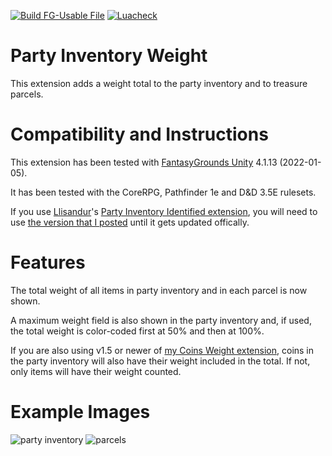 [![Build FG-Usable File](https://github.com/FG-Unofficial-Developers-Guild/FG-CoreRPG-Party-Inventory-Weight/actions/workflows/create-ext.yml/badge.svg)](https://github.com/FG-Unofficial-Developers-Guild/FG-CoreRPG-Party-Inventory-Weight/actions/workflows/create-ext.yml) [![Luacheck](https://github.com/FG-Unofficial-Developers-Guild/FG-CoreRPG-Party-Inventory-Weight/actions/workflows/luacheck.yml/badge.svg)](https://github.com/FG-Unofficial-Developers-Guild/FG-CoreRPG-Party-Inventory-Weight/actions/workflows/luacheck.yml)

# Party Inventory Weight
This extension adds a weight total to the party inventory and to treasure parcels.

# Compatibility and Instructions
This extension has been tested with [FantasyGrounds Unity](https://www.fantasygrounds.com/home/FantasyGroundsUnity.php) 4.1.13 (2022-01-05).

It has been tested with the CoreRPG, Pathfinder 1e and D&D 3.5E rulesets.

If you use [Llisandur](https://www.fantasygrounds.com/forums/member.php?61628-Llisandur)'s [Party Inventory Identified extension](https://www.fantasygrounds.com/forums/showthread.php?40686-Extension-Party-Inventory-Identified), you will need to use [the version that I posted](https://www.fantasygrounds.com/forums/showthread.php?40686-Extension-Party-Inventory-Identified&p=606935&viewfull=1#post606935) until it gets updated offically.

# Features
The total weight of all items in party inventory and in each parcel is now shown.

A maximum weight field is also shown in the party inventory and, if used, the total weight is color-coded first at 50% and then at 100%.

If you are also using v1.5 or newer of [my Coins Weight extension](https://www.fantasygrounds.com/forums/showthread.php?67228-CoreRPG-Coins-Weight), coins in the party inventory will also have their weight included in the total. If not, only items will have their weight counted.

# Example Images
![party inventory](https://user-images.githubusercontent.com/1916835/123844723-5ded3500-d8e1-11eb-8c63-8cc0c04ee77e.png)
![parcels](https://user-images.githubusercontent.com/1916835/123844744-634a7f80-d8e1-11eb-99d5-b71bf28f1fcc.png)
